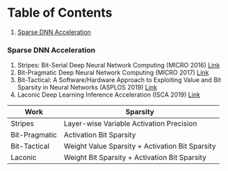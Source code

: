 # Table of Contents

1. [Sparse DNN Acceleration](#example)


### Sparse DNN Acceleration <a name="example"></a>
1. Stripes: Bit-Serial Deep Neural Network Computing (MICRO 2016) <a href="https://ieeexplore.ieee.org/document/7783722" target="_blank">Link</a>
2. Bit-Pragmatic Deep Neural Network Computing (MICRO 2017) <a href="https://ieeexplore.ieee.org/document/8686550" target="_blank">Link</a> 
3. Bit-Tactical: A Software/Hardware Approach to Exploiting Value and Bit Sparsity in Neural Networks (ASPLOS 2019) <a href="https://dl.acm.org/doi/abs/10.1145/3297858.3304041" target="_blank">Link</a> 
4. Laconic Deep Learning Inference Acceleration (ISCA 2019) <a href="https://ieeexplore.ieee.org/document/8980351" target="_blank">Link</a>

| Work          | Sparsity    |
| --------------| ----------- |
| Stripes       | Layer-wise Variable Activation Precision |
| Bit-Pragmatic | Activation Bit Sparsity |
| Bit-Tactical  | Weight Value Sparsity + Activation Bit Sparsity |
| Laconic       | Weight Bit Sparsity + Activation Bit Sparsity   |

